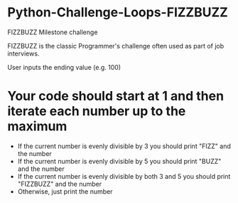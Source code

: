 # Python-Challenge-Loops-FIZZBUZZ
FIZZBUZZ Milestone challenge

FIZZBUZZ is the classic Programmer's challenge often used as part of job interviews. 

User inputs the ending value (e.g. 100)

# Your code should start at 1 and then iterate each number up to the maximum
* If the current number is evenly divisible by 3 you should print "FIZZ" and the number
* If the current number is evenly divisible by 5 you should print "BUZZ" and the number
* If the current number is evenly divisible by both 3 and 5 you should print "FIZZBUZZ" and the number
* Otherwise, just print the number


